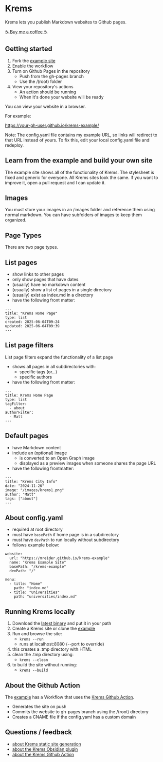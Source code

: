 # Krems

Krems lets you publish Markdown websites to Github pages.

[☕️ Buy me a coffee ☕️](https://coff.ee/mreider)

## Getting started

1. Fork the [example site](https://github.com/mreider/krems-example/)
2. Enable the workflow
3. Turn on Github Pages in the repository
    - Push from the gh-pages branch
    - Use the /(root) folder
4. View your repository's actions
    - An action should be running
    - When it's done your website will be ready

You can view your website in a browser.

For example:

https://your-gh-user.github.io/krems-example/

Note: The config.yaml file contains my example URL, so links will redirect to that URL instead of yours. To fix this, edit your local config.yaml file and redeploy.

## Learn from the example and build your own site

The example site shows all of the functionality of Krems. The stylesheet is fixed and generic for everyone. All Krems sites look the same. If you want to improve it, open a pull request and I can update it.

## Images

You must store your images in an /images folder and reference them using normal markdown. You can have subfolders of images to keep them organized.

## Page Types

There are two page types.

## List pages

- show links to other pages
- only show pages that have dates
- (usually) have no markdown content
- (usually) show a list of pages in a single directory
- (usually) exist as index.md in a directory
- have the following front matter:

```
---
title: "Krems Home Page"
type: list
created: 2025-06-04T09:24
updated: 2025-06-04T09:39
---
```

## List page filters

List page filters expand the functionality of a list page

- shows all pages in all subdirectories with:
    - specific tags (or...)
    - specific authors
- have the following front matter:


```
---
title: Krems Home Page
type: list
tagFilter:
  - about
authorFilter:
  - Matt
---
```

## Default pages

- have Markdown content
- include an (optional) image
    - is converted to an Open Graph image
    - displayed as a preview images when someone shares the page URL
- have the following frontmatter:

```
---
title: "Krems City Info"
date: "2024-11-26"
image: "/images/krems1.png"
author: "Matt"
tags: ["about"]
---
```

## About config.yaml

- required at root directory
- must have `basePath` if home page is in a subdirectory
- must have `devPath` to run locally without subdirectory
- follows example below:

```
website:
  url: "https://mreider.github.io/krems-example"
  name: "Krems Example Site"
  basePath: "/krems-example"
  devPath: "/"

menu:
  - title: "Home"
    path: "index.md"
  - title: "Universities"
    path: "universities/index.md"
```


## Running Krems locally

1. Download the [latest binary](https://github.com/mreider/krems/releases) and put it in your path
2. Create a Krems site or clone the [example](https://github.com/mreider/krems-example)
3. Run and browse the site:
    - `krems --run`
    - runs at localhost:8080 (--port to override)
4. this creates a .tmp directory with HTML
5. clean the .tmp directory using:
    - `krems --clean`
6. to build the site without running:
    - `krems --build`

## About the Github Action

The [example](https://github.com/mreider/krems-example) has a Workflow that uses the [Krems Github Action](https://github.com/mreider/krems-deploy-action).

- Generates the site on push
- Commits the website to gh-pages branch using the /(root) directory
- Creates a CNAME file if the config.yaml has a custom domain

## Questions / feedback

- [about Krems static site generation](https://github.com/mreider/krems/issues)
- [about the Krems Obsidian plugin](https://github.com/mreider/krems-obsidian-plugin/issues)
- [about the Krems Github Action](https://github.com/mreider/krems-deploy-action/issues)